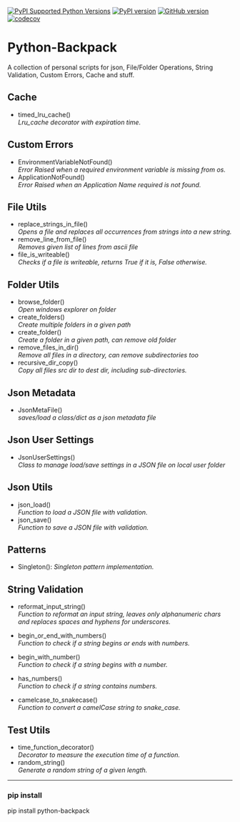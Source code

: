 [![PyPI Supported Python Versions](https://img.shields.io/pypi/pyversions/python-backpack.svg?style=flat-square&logo=appveyor)](https://pypi.python.org/pypi/python-backpack/)
[![PyPI version](https://badge.fury.io/py/python-backpack.svg?style=flat-square&logo=appveyor)](https://badge.fury.io/py/python-backpack)
[![GitHub version](https://badge.fury.io/gh/MaxRocamora%2Fpython-backpack.svg?style=flat-square&logo=appveyor)](https://badge.fury.io/gh/MaxRocamora%2Fpython-backpack)
[![codecov](https://codecov.io/gh/MaxRocamora/python-backpack/branch/main/graph/badge.svg?token=6D1xwYdXW2)](https://codecov.io/gh/MaxRocamora/python-backpack)


# Python-Backpack
A collection of personal scripts for json, File/Folder Operations, String Validation, Custom Errors, Cache and stuff.  


## Cache
+ timed_lru_cache()  
    *Lru_cache decorator with expiration time.*

## Custom Errors
+ EnvironmentVariableNotFound()  
*Error Raised when a required environment variable is missing from os.*
+ ApplicationNotFound()  
*Error Raised when an Application Name required is not found.*

## File Utils
+ replace_strings_in_file()  
*Opens a file and replaces all occurrences from strings into a new string.*
+ remove_line_from_file()  
*Removes given list of lines from ascii file*
+ file_is_writeable()  
*Checks if a file is writeable, returns True if it is, False otherwise.*

## Folder Utils
+ browse_folder()  
*Open windows explorer on folder*
+ create_folders()  
*Create multiple folders in a given path*
+ create_folder()  
*Create a folder in a given path, can remove old folder*
+ remove_files_in_dir()  
*Remove all files in a directory, can remove subdirectories too*
+ recursive_dir_copy()  
*Copy all files src dir to dest dir, including sub-directories.*


## Json Metadata
+ JsonMetaFile()  
    *saves/load a class/dict as a json metadata file*

## Json User Settings
+ JsonUserSettings()  
    *Class to manage load/save settings in a JSON file on local user folder*

## Json Utils
+ json_load()  
    *Function to load a JSON file with validation.*
+ json_save()  
    *Function to save a JSON file with validation.*

## Patterns
+ Singleton(): *Singleton pattern implementation.*

## String Validation
+ reformat_input_string()  
*Function to reformat an input string, leaves only alphanumeric chars and replaces spaces and hyphens for underscores.*

+ begin_or_end_with_numbers()  
*Function to check if a string begins or ends with numbers.*

+ begin_with_number()   
*Function to check if a string begins with a number.*

+ has_numbers()  
*Function to check if a string contains numbers.*

+ camelcase_to_snakecase()  
*Function to convert a camelCase string to snake_case.*

## Test Utils
+ time_function_decorator()  
*Decorator to measure the execution time of a function.*
+ random_string()  
*Generate a random string of a given length.*


---

### pip install
pip install python-backpack

